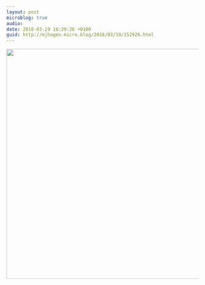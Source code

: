 ```yaml
---
layout: post
microblog: true
audio: 
date: 2018-03-19 16:29:26 +0100
guid: http://mjhagen.micro.blog/2018/03/19/152926.html
---
```



<img src="http://mjhagen.micro.blog/uploads/2018/eccad2600d.jpg" width="600" height="600" />
